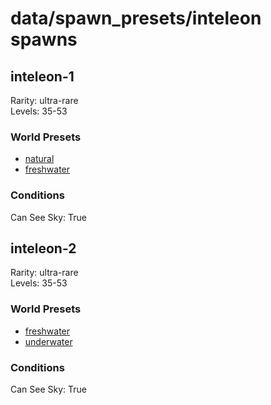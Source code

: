 # data/spawn_presets/inteleon spawns  
  
## inteleon-1  
Rarity: ultra-rare  
Levels: 35-53  
  
### World Presets  
* [natural](/data/spawn_data/natural.md)  
* [freshwater](/data/spawn_data/freshwater.md)  
  
### Conditions  
Can See Sky: True  
  
## inteleon-2  
Rarity: ultra-rare  
Levels: 35-53  
  
### World Presets  
* [freshwater](/data/spawn_data/freshwater.md)  
* [underwater](/data/spawn_data/underwater.md)  
  
### Conditions  
Can See Sky: True  
